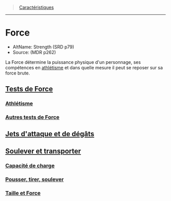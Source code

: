 ﻿---
!Items
Name: Force
AltName: Strength (SRD p79)
Source: (MDR p262)
Id: abilities_strength_hd.md#force
RootId: abilities_strength_hd.md
ParentLink: abilities_hd.md
ParentName: Caractéristiques
NameLevel: 1
Attributes: {}
AttributesDictionary: >+
  {}

---
>  [Caractéristiques](hd_abilities.md)

---


# Force

- AltName: Strength (SRD p79)
- Source: (MDR p262)

La Force détermine la puissance physique d'un personnage, ses compétences en [athlétisme](hd_abilities_strength_athletisme.md) et dans quelle mesure il peut se reposer sur sa force brute.



## [Tests de Force](hd_abilities_strength_tests_de_force.md)



### [Athlétisme](hd_abilities_strength_athletisme.md)



### [Autres tests de Force ](hd_abilities_strength_autres_tests_de_force_.md)



## [Jets d'attaque et de dégâts](hd_abilities_strength_jets_dattaque_et_de_degats.md)



## [Soulever et transporter](hd_abilities_strength_soulever_et_transporter.md)



### [Capacité de charge](hd_abilities_strength_capacite_de_charge.md)



### [Pousser, tirer, soulever](hd_abilities_strength_pousser_tirer_soulever.md)



### [Taille et Force](hd_abilities_strength_taille_et_force.md)

